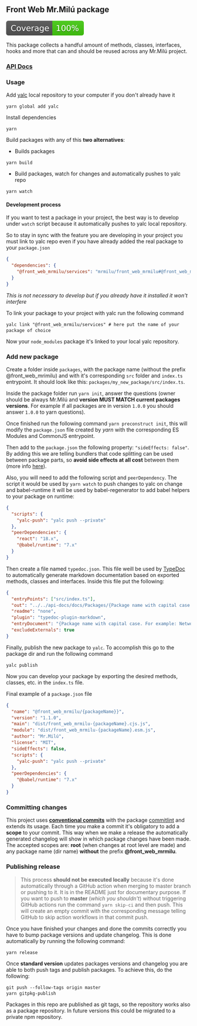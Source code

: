 ## Front Web Mr.Milú package

![](./coverage/badge.svg)

This package collects a handful amount of methods, classes, interfaces, hooks and more that can and should be reused
across any Mr.Milú project.

### [API Docs](https://mrmilu.github.io/front_web_mrmilu/)

### Usage

Add [yalc](https://github.com/wclr/yalc) local repository to your computer if you don't already have it

```shell
yarn global add yalc
```

Install dependencies

```shell
yarn
```

Build packages with any of this **two alternatives**:

- Builds packages

```shell
yarn build
```

- Build packages, watch for changes and automatically pushes to yalc repo

```shell
yarn watch
```

#### Development process

If you want to test a package in your project, the best way is to develop under `watch`
script because it automatically pushes to yalc local repository.

So to stay in sync with the feature you are developing in your project you must
link to yalc repo even if you have already added the real package to your `package.json`

```json
{
  "dependencies": {
    "@front_web_mrmilu/services": "mrmilu/front_web_mrmilu#@front_web_mrmilu/services-v1.0.1"
  }
}
```

_This is not necessary to develop but if you already have it installed it won't interfere_

To link your package to your project with yalc run the following command

```shell
yalc link "@front_web_mrmilu/services" # here put the name of your package of choice
```

Now your `node_modules` package it's linked to your local yalc repository.

### Add new package

Create a folder inside `packages`, with the package name (without the prefix @front_web_mrimilu) and with it's corresponding `src` folder and `index.ts`
entrypoint. It should look like this: `packages/my_new_package/src/index.ts`.

Inside the package folder run `yarn init`, answer the questions (owner should be always Mr.Milú and **version
MUST MATCH current packages versions**. For example if all packages are in version `1.0.0` you should answer `1.0.0` to yarn questions).

Once finished run the following command `yarn preconstruct init`, this will modify
the `package.json` file created by _yarn_ with the corresponding ES Modules and CommonJS entrypoint.

Then add to the `package.json` the following property: `"sideEffects: false"`. By adding this we are telling bundlers that code splitting
can be used between package parts, so **avoid side effects at
all cost** between them (more info [here](https://stackoverflow.com/a/49203452/3416714)).

Also, you will need to add the following script and `peerDependency`. The script it would be used by `yarn watch`
to push changes to yalc on change and babel-runtime it will be used by babel-regenerator to add babel helpers
to your package on runtime:

```json
{
  "scripts": {
    "yalc-push": "yalc push --private"
  },
  "peerDependencies": {
    "react": "18.x",
    "@babel/runtime": "7.x"
  }
}
```

Then create a file named `typedoc.json`. This file weill be used by [TypeDoc](https://typedoc.org/) to automatically generate markdown
documentation based on exported methods, classes and interfaces. Inside this file put the following:

```json
{
  "entryPoints": ["src/index.ts"],
  "out": "../../api-docs/docs/Packages/{Package name with capital case. For example: Network}",
  "readme": "none",
  "plugin": "typedoc-plugin-markdown",
  "entryDocument": "{Package name with capital case. For example: Network}.md",
  "excludeExternals": true
}
```

Finally, publish the new package to `yalc`. To accomplish this go to the package dir and run
the following command

```shell
yalc publish
```

Now you can develop your package by exporting the desired methods, classes, etc. in the `index.ts` file.

Final example of a `package.json` file

```json
{
  "name": "@front_web_mrmilu/{packageName}}",
  "version": "1.1.0",
  "main": "dist/front_web_mrmilu-{packageName}.cjs.js",
  "module": "dist/front_web_mrmilu-{packageName}.esm.js",
  "author": "Mr.Milú",
  "license": "MIT",
  "sideEffects": false,
  "scripts": {
    "yalc-push": "yalc push --private"
  },
  "peerDependencies": {
    "@babel/runtime": "7.x"
  }
}
```

### Committing changes

This project uses **[conventional commits](https://www.conventionalcommits.org/en/v1.0.0/#summary)** with the package [commitlint](https://github.com/conventional-changelog/commitlint)
and extends its usage. Each time you make a commit it's obligatory to add a **scope** to your commit.
This way when we make a release the automatically generated changelog will show in which package changes have been made. The accepted scopes
are: **root** (when changes at root level are made) and any package name (dir name) **without** the prefix **@front_web_mrmilu**.

### Publishing release

> This process **should not be executed locally** because it's done
> automatically through a GitHub action when merging to master branch or pushing to it. It is in
> the README just for documentary purpose.
> If you want to push to **master** (_which you shouldn't_) without triggering GitHub actions
> run the command `yarn skip-ci` and then push. This will create an empty commit with the corresponding
> message telling GitHub to skip action workflows in that commit push.

Once you have finished your changes and done the commits correctly you
have to bump package versions and update changelog. This is done automatically
by running the following command:

```shell
yarn release
```

Once **standard version** updates packages versions and changelog you are able to both
push tags and publish packages. To achieve this, do the following:

```shell
git push --follow-tags origin master
yarn gitpkg-publish
```

Packages in this repo are published as git tags, so the repository works also as a package repository.
In future versions this could be migrated to a private npm repository.
